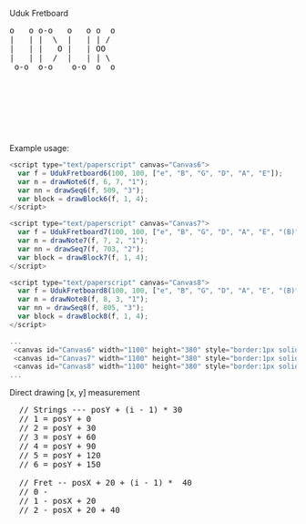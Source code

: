 Uduk Fretboard

<pre>
o   o o-o   o   o o  o 
|   | |  \  |   | | /  
|   | |   O |   | OO   
|   | |  /  |   | | \  
 o-o  o-o    o-o  o  o 
 
<script type="text/paperscript" src="fretboard6.js" canvas="Canvas6"></script>
<script type="text/paperscript" src="fretboard7.js" canvas="Canvas7"></script>
<script type="text/paperscript" src="fretboard8.js" canvas="Canvas8"></script>
</pre>

Example usage:

```javascript
<script type="text/paperscript" canvas="Canvas6">
  var f = UdukFretboard6(100, 100, ["e", "B", "G", "D", "A", "E"]);
  var n = drawNote6(f, 6, 7, "1");
  var nn = drawSeq6(f, 509, "3");
  var block = drawBlock6(f, 1, 4);
</script>

<script type="text/paperscript" canvas="Canvas7">
  var f = UdukFretboard7(100, 100, ["e", "B", "G", "D", "A", "E", "(B)"]);
  var n = drawNote7(f, 7, 2, "1");
  var nn = drawSeq7(f, 703, "2");
  var block = drawBlock7(f, 1, 4);
</script>

<script type="text/paperscript" canvas="Canvas8">
  var f = UdukFretboard8(100, 100, ["e", "B", "G", "D", "A", "E", "(B)", "(Gb)"]);
  var n = drawNote8(f, 8, 3, "1");
  var nn = drawSeq8(f, 805, "3");
  var block = drawBlock8(f, 1, 4);
</script>

...
 <canvas id="Canvas6" width="1100" height="380" style="border:1px solid #333333;"></canvas>
 <canvas id="Canvas7" width="1100" height="380" style="border:1px solid #333333;"></canvas>
 <canvas id="Canvas8" width="1100" height="380" style="border:1px solid #333333;"></canvas>
...
```
</pre>

Direct drawing [x, y] measurement 

<pre>
  // Strings --- posY + (i - 1) * 30
  // 1 = posY + 0  
  // 2 = posY + 30 
  // 3 = posY + 60 
  // 4 = posY + 90 
  // 5 = posY + 120
  // 6 = posY + 150

  // Fret -- posX + 20 + (i - 1) *  40
  // 0 -
  // 1 - posX + 20
  // 2 - posX + 20 + 40
<pre>
